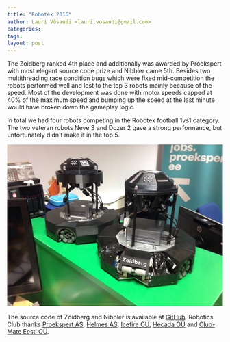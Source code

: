 ```yaml
---
title: "Robotex 2016"
author: Lauri Võsandi <lauri.vosandi@gmail.com>
categories: 
tags: 
layout: post
---
```



The Zoidberg ranked 4th place and additionally was awarded by Proekspert with most elegant source code prize and
Nibbler came 5th.
Besides two multithreading race condition bugs which were fixed mid-competition the robots performed well and lost to the top 3 robots mainly because of the speed. Most of the development was done with motor speeds capped at 40% of the maximum speed and bumping up the speed at the last minute would have broken down the gameplay logic. 

In total we had four robots competing in the Robotex football 1vs1 category.
The two veteran robots Neve S and Dozer 2 gave a strong performance, but unfortunately didn't make it in the top 5.

![woopwoop](/assets/img/woopwoop.jpg)

The source code of Zoidberg and Nibbler is available at [GitHub](https://github.com/eik-robo/zoidberg).
Robotics Club thanks
[Proekspert AS](https://www.proekspert.ee/),
[Helmes AS](http://www.helmes.ee/),
[Icefire OÜ](http://www.icefire.ee/),
[Hecada OÜ](http://hecada.com/) and 
[Club-Mate Eesti OÜ](http://www.club-mate.ee/).


